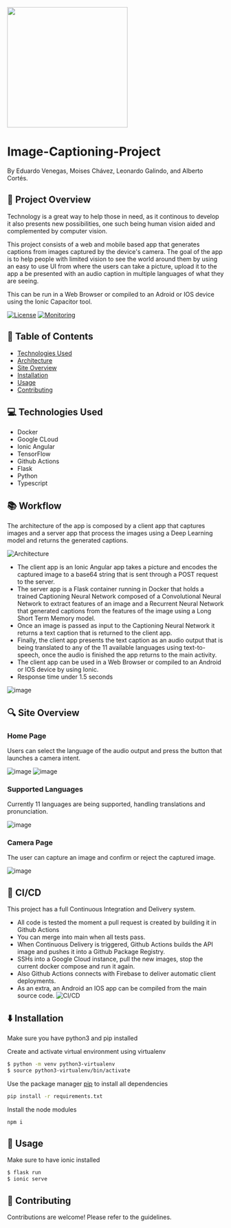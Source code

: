 <img src="https://user-images.githubusercontent.com/54692916/131258136-a508bb2d-af12-430a-bb50-aae2a35fd18d.png" width="280">

# Image-Captioning-Project

By Eduardo Venegas, Moises Chávez, Leonardo Galindo, and Alberto Cortés.

## 📖 Project Overview
Technology is a great way to help those in need, as it continous to develop it also presents new possibilities, one such being human vision aided and complemented by computer vision. 

This project consists of a web and mobile based app that generates captions from images captured by the device's camera. The goal of the app is to help people with limited vision to see the world around them by using an easy to use UI from where the users can take a picture, upload it to the app a be presented with an audio caption in multiple languages of what they are seeing.

This can be run in a Web Browser or compiled to an Adroid or IOS device using the Ionic Capacitor tool.

[![License](https://img.shields.io/github/license/LaloVene/Image-Captioning-Project)](https://github.com/LaloVene/Image-Captioning-Project/blob/main/LICENSE)
[![Monitoring](https://img.shields.io/website?url=https%3A%2F%2Fsee-your-world.web.app)](https://see-your-world.web.app)

## 📍 Table of Contents
- [Technologies Used](https://github.com/LaloVene/MLH-PE-Project#-technologies-used)
- [Architecture](https://github.com/LaloVene/MLH-PE-Project#-architecture)
- [Site Overview](https://github.com/LaloVene/MLH-PE-Project#-site-overview)
- [Installation](https://github.com/LaloVene/MLH-PE-Project#%EF%B8%8F-installation)
- [Usage](https://github.com/LaloVene/MLH-PE-Project#-usage)
- [Contributing](https://github.com/LaloVene/MLH-PE-Project#-contributing)


## 💻 Technologies Used
- Docker
- Google CLoud
- Ionic Angular
- TensorFlow
- Github Actions
- Flask
- Python
- Typescript

## 📚 Workflow

The architecture of the app is composed by a client app that captures images and a server app that process the images using a Deep Learning model and returns the generated captions.

![Architecture](https://user-images.githubusercontent.com/61255738/131258282-22440175-8598-44af-bc6e-0d0a61b839dc.png)

- The client app is an Ionic Angular app takes a picture and encodes the captured image to a base64 string that is sent through a POST request to the server.
- The server app is a Flask container running in Docker that holds a trained Captioning Neural Network composed of a Convolutional Neural Network to extract features of an image and a Recurrent Neural Network that generated captions from the features of the image using a Long Short Term Memory model.
- Once an image is passed as input to the Captioning Neural Network it returns a text caption that is returned to the client app.
- Finally, the client app presents the text caption as an audio output that is being translated to any of the 11 available languages using text-to-speech, once the audio is finished the app returns to the main activity.
- The client app can be used in a Web Browser or compiled to an Android or IOS device by using Ionic.
- Response time under 1.5 seconds


![image](https://user-images.githubusercontent.com/54692916/131257895-673830e5-4e89-43a2-87f4-bb6a80956ca8.png)


## 🔍 Site Overview
### Home Page
Users can select the language of the audio output and press the button that launches a camera intent.

![image](https://user-images.githubusercontent.com/54692916/131256594-73b379a5-84ef-4229-94e6-21510fceaeb6.png)
![image](https://user-images.githubusercontent.com/54692916/131256732-57df4d0c-cbe3-4670-9aa5-0dd0db225981.png)


### Supported Languages
Currently 11 languages are being supported, handling translations and pronunciation.

![image](https://user-images.githubusercontent.com/54692916/131256623-abb2ad49-d66a-4db4-8e23-ddc8260bd8a2.png)


### Camera Page
The user can capture an image and confirm or reject the captured image.

![image](https://user-images.githubusercontent.com/54692916/131256608-ccb96b21-5640-4109-befc-893730127e67.png)

## 🤖 CI/CD
This project has a full Continuous Integration and Delivery system.
- All code is tested the moment a pull request is created by building it in Github Actions
- You can merge into main when all tests pass.
- When Continuous Delivery is triggered, Github Actions builds the API image and pushes it into a Github Package Registry.
- SSHs into a Google Cloud instance, pull the new images, stop the current docker compose and run it again.
- Also Github Actions connects with Firebase to deliver automatic client deployments.
- As an extra, an Android an IOS app can be compiled from the main source code.
![CI/CD](https://user-images.githubusercontent.com/54692916/131256971-2cd48bcd-9dbf-4cb9-8059-53c73fffb467.png)


## ⬇️ Installation

Make sure you have python3 and pip installed

Create and activate virtual environment using virtualenv

```bash
$ python -m venv python3-virtualenv
$ source python3-virtualenv/bin/activate
```

Use the package manager [pip](https://pip.pypa.io/en/stable/) to install all dependencies

```bash
pip install -r requirements.txt
```

Install the node modules

```bash
npm i
```

 ## 💼 Usage
 Make sure to have ionic installed
 ```bash
$ flask run
$ ionic serve
```
 
## 📝 Contributing
Contributions are welcome! Please refer to the guidelines.
